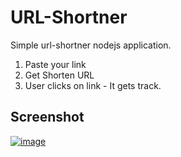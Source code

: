 # URL-Shortner

Simple url-shortner nodejs application. 

1) Paste your link
2) Get Shorten URL
3) User clicks on link - It gets track.

## Screenshot

  <a href="https://ibb.co/72PHFjg"><img src="https://i.ibb.co/r4YgJFb/image.png" alt="image" border="0"></a>
  
